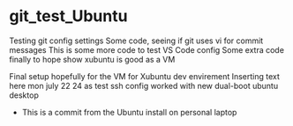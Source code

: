 # git_test_Ubuntu
Testing git config settings
Some code, seeing if git uses vi for commit messages
This is some more code to test VS Code config
Some extra code finally to hope show xubuntu is good as a VM

Final setup hopefully for the VM for Xubuntu dev envirement
Inserting text here mon july 22 24 as test ssh config worked with new dual-boot ubuntu desktop

- This is a commit from the Ubuntu install on personal laptop

